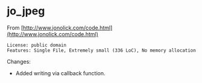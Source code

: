 # jo_jpeg
From [http://www.jonolick.com/code.html](http://www.jonolick.com/code.html)

```
License: public domain
Features: Single File, Extremely small (336 LoC), No memory allocation
```

Changes:
* Added writing via callback function.
